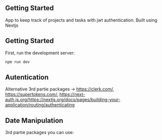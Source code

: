 ## Getting Started

App to keep track of projects and tasks with jwt authentication. Built using Nextjs

## Getting Started

First, run the development server:

```bash
npm run dev
```

## Autentication

Alternative 3rd partie packages -> https://clerk.com/, https://supertokens.com/, https://next-auth.js.org/https://nextjs.org/docs/pages/building-your-application/routing/authenticating

## Date Manipulation

3rd partie packages you can use:
